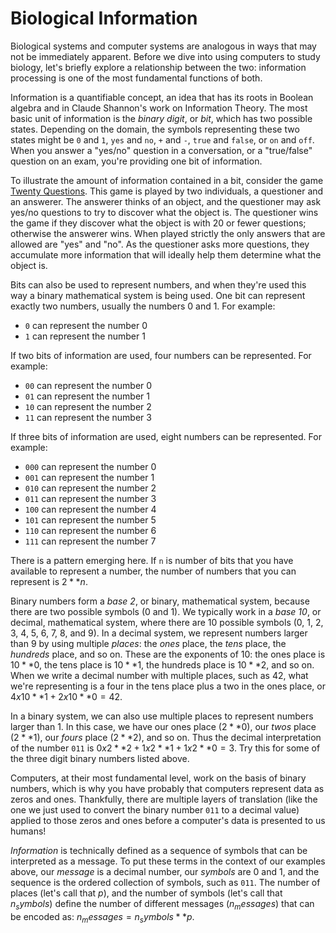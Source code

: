 # Biological Information <link src="2GgtNI"/>

Biological systems and computer systems are analogous in ways that may not be immediately apparent. Before we dive into using computers to study biology, let's briefly explore a relationship between the two: information processing is one of the most fundamental functions of both.

Information is a quantifiable concept, an idea that has its roots in Boolean algebra and in Claude Shannon's work on Information Theory. The most basic unit of information is the _binary digit_, or _bit_, which has two possible states. Depending on the domain, the symbols representing these two states might be `0` and `1`, `yes` and `no`, `+` and `-`, `true` and `false`, or `on` and `off`. When you answer a "yes/no" question in a conversation, or a "true/false" question on an exam, you're providing one bit of information.

To illustrate the amount of information contained in a bit, consider the game [Twenty Questions](https://en.wikipedia.org/wiki/Twenty_Questions). This game is played by two individuals, a questioner and an answerer. The answerer thinks of an object, and the questioner may ask yes/no questions to try to discover what the object is. The questioner wins the game if they discover what the object is with 20 or fewer questions; otherwise the answerer wins. When played strictly the only answers that are allowed are "yes" and "no". As the questioner asks more questions, they accumulate more information that will ideally help them determine what the object is.

Bits can also be used to represent numbers, and when they're used this way a binary mathematical system is being used. One bit can represent exactly two numbers, usually the numbers 0 and 1. For example:

 * `0` can represent the number 0
 * `1` can represent the number 1

If two bits of information are used, four numbers can be represented. For example:

 * `00` can represent the number 0
 * `01` can represent the number 1
 * `10` can represent the number 2
 * `11` can represent the number 3

If three bits of information are used, eight numbers can be represented. For example:

 * `000` can represent the number 0
 * `001` can represent the number 1
 * `010` can represent the number 2
 * `011` can represent the number 3
 * `100` can represent the number 4
 * `101` can represent the number 5
 * `110` can represent the number 6
 * `111` can represent the number 7

There is a pattern emerging here. If `n` is number of bits that you have available to represent a number, the number of numbers that you can represent is $2**n$.

Binary numbers form a _base 2_, or binary, mathematical system, because there are two possible symbols (0 and 1). We typically work in a _base 10_, or decimal, mathematical system, where there are 10 possible symbols (0, 1, 2, 3, 4, 5, 6, 7, 8, and 9). In a decimal system, we represent numbers larger than 9 by using multiple _places_: the _ones_ place, the _tens_ place, the _hundreds_ place, and so on. These are the exponents of 10: the ones place is $10**0$, the tens place is $10**1$, the hundreds place is $10**2$, and so on. When we write a decimal number with multiple places, such as 42, what we're representing is a four in the tens place plus a two in the ones place, or $4 x 10**1 + 2 x 10**0 = 42$.

In a binary system, we can also use multiple places to represent numbers larger than 1. In this case, we have our ones place ($2**0$), our _twos_ place ($2**1$), our _fours_ place ($2**2$), and so on. Thus the decimal interpretation of the number `011` is $0 x 2**2 + 1 x 2**1 + 1 x 2**0 = 3$. Try this for some of the three digit binary numbers listed above.

Computers, at their most fundamental level, work on the basis of binary numbers, which is why you have probably that computers represent data as zeros and ones. Thankfully, there are multiple layers of translation (like the one we just used to convert the binary number `011` to a decimal value) applied to those zeros and ones before a computer's data is presented to us humans!

_Information_ is technically defined as a sequence of symbols that can be interpreted as a message. To put these terms in the context of our examples above, our _message_ is a decimal number, our _symbols_ are 0 and 1, and the sequence is the ordered collection of symbols, such as `011`. The number of places (let's call that $p$), and the number of symbols (let's call that $n_symbols$) define the number of different messages ($n_messages$) that can be encoded as: $n_messages = n_symbols**p$.
